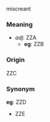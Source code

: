 miscreant
### Meaning
+ _adj_: ZZA
    + __eg__: ZZB

### Origin

ZZC

### Synonym

__eg__: ZZD

+ ZZE


